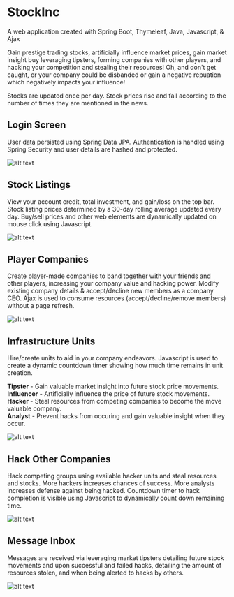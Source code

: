 # StockInc
A web application created with Spring Boot, Thymeleaf, Java, Javascript, & Ajax

Gain prestige trading stocks, artificially influence market prices, gain market insight buy leveraging tipsters, forming companies with other players, and hacking your competition and stealing their resources! Oh, and don't get caught, or your company could be disbanded or gain a negative repuation which negatively impacts your influence!

Stocks are updated once per day. Stock prices rise and fall according to the number of times they are mentioned in the news.

## Login Screen
User data persisted using Spring Data JPA. Authentication is handled using Spring Security and user details are hashed and protected.

![alt text](https://github.com/rstotler/gifs/blob/main/Login.png)

## Stock Listings
View your account credit, total investment, and gain/loss on the top bar. Stock listing prices determined by a 30-day rolling average updated every day. Buy/sell prices and other web elements are dynamically updated on mouse click using Javascript.

![alt text](https://github.com/rstotler/gifs/blob/main/Listings.png)

## Player Companies
Create player-made companies to band together with your friends and other players, increasing your company value and hacking power. Modify existing company details & accept/decline new members as a company CEO. Ajax is used to consume resources (accept/decline/remove members) without a page refresh.

![alt text](https://github.com/rstotler/gifs/blob/main/Companies.png)

## Infrastructure Units
Hire/create units to aid in your company endeavors. Javascript is used to create a dynamic countdown timer showing how much time remains in unit creation.

**Tipster** - Gain valuable market insight into future stock price movements.  
**Influencer** - Artificially influence the price of future stock movements.  
**Hacker** - Steal resources from competing companies to become the move valuable company.  
**Analyst** - Prevent hacks from occuring and gain valuable insight when they occur.  

![alt text](https://github.com/rstotler/gifs/blob/main/Infrastructure.png)

## Hack Other Companies
Hack competing groups using available hacker units and steal resources and stocks. More hackers increases chances of success. More analysts increases defense against being hacked. Countdown timer to hack completion is visible using Javascript to dynamically count down remaining time.

![alt text](https://github.com/rstotler/gifs/blob/main/Hacking.png)

## Message Inbox
Messages are received via leveraging market tipsters detailing future stock movements and upon successful and failed hacks, detailing the amount of resources stolen, and when being alerted to hacks by others.

![alt text](https://github.com/rstotler/gifs/blob/main/Messages.png)
